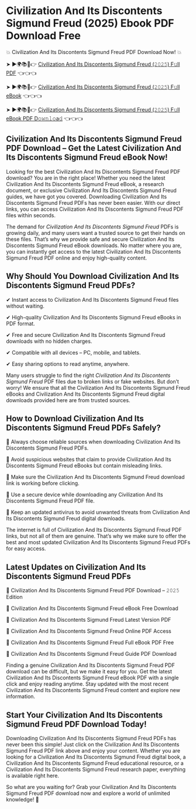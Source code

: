 # Civilization And Its Discontents Sigmund Freud (2025) Ebook PDF Download Free

💥 Civilization And Its Discontents Sigmund Freud PDF Download Now! 💥

➤ ►🌍📚📱👉 [Civilization And Its Discontents Sigmund Freud (𝟸𝟶𝟸𝟻) F𝚞ll PDF](https://getpdf.xyz/civilization-and-its-discontents-sigmund-freud) 👈👈👈


➤ ►🌍📚📱👉 [Civilization And Its Discontents Sigmund Freud (𝟸𝟶𝟸𝟻) F𝚞ll eBook](https://getpdf.xyz/civilization-and-its-discontents-sigmund-freud) 👈👈👈


➤ ►🌍📚📱👉 [Civilization And Its Discontents Sigmund Freud (𝟸𝟶𝟸𝟻) F𝚞ll eBook PDF D𝚘𝚠𝚗𝚕𝚘a𝚍](https://getpdf.xyz/civilization-and-its-discontents-sigmund-freud) 👈👈👈


## Civilization And Its Discontents Sigmund Freud PDF Download – Get the Latest Civilization And Its Discontents Sigmund Freud eBook Now!

Looking for the best Civilization And Its Discontents Sigmund Freud PDF download? You are in the right place! Whether you need the latest Civilization And Its Discontents Sigmund Freud eBook, a research document, or exclusive Civilization And Its Discontents Sigmund Freud guides, we have got you covered. Downloading Civilization And Its Discontents Sigmund Freud PDFs has never been easier. With our direct links, you can access Civilization And Its Discontents Sigmund Freud PDF files within seconds.

The demand for *Civilization And Its Discontents Sigmund Freud* PDFs is growing daily, and many users want a trusted source to get their hands on these files. That’s why we provide safe and secure Civilization And Its Discontents Sigmund Freud eBook downloads. No matter where you are, you can instantly get access to the latest Civilization And Its Discontents Sigmund Freud PDF online and enjoy high-quality content.

## Why Should You Download Civilization And Its Discontents Sigmund Freud PDFs?

✔ Instant access to Civilization And Its Discontents Sigmund Freud files without waiting.

✔ High-quality Civilization And Its Discontents Sigmund Freud eBooks in PDF format.

✔ Free and secure Civilization And Its Discontents Sigmund Freud downloads with no hidden charges.

✔ Compatible with all devices – PC, mobile, and tablets.

✔ Easy sharing options to read anytime, anywhere.

Many users struggle to find the right *Civilization And Its Discontents Sigmund Freud* PDF files due to broken links or fake websites. But don’t worry! We ensure that all the Civilization And Its Discontents Sigmund Freud eBooks and Civilization And Its Discontents Sigmund Freud digital downloads provided here are from trusted sources.

## How to Download Civilization And Its Discontents Sigmund Freud PDFs Safely?

📌 Always choose reliable sources when downloading Civilization And Its Discontents Sigmund Freud PDFs.

📌 Avoid suspicious websites that claim to provide Civilization And Its Discontents Sigmund Freud eBooks but contain misleading links.

📌 Make sure the Civilization And Its Discontents Sigmund Freud download link is working before clicking.

📌 Use a secure device while downloading any Civilization And Its Discontents Sigmund Freud PDF file.

📌 Keep an updated antivirus to avoid unwanted threats from Civilization And Its Discontents Sigmund Freud digital downloads.

The internet is full of Civilization And Its Discontents Sigmund Freud PDF links, but not all of them are genuine. That’s why we make sure to offer the best and most updated Civilization And Its Discontents Sigmund Freud PDFs for easy access.

## Latest Updates on Civilization And Its Discontents Sigmund Freud PDFs

🔹 Civilization And Its Discontents Sigmund Freud PDF Download – 𝟸𝟶𝟸𝟻 Edition

🔹 Civilization And Its Discontents Sigmund Freud eBook Free Download

🔹 Civilization And Its Discontents Sigmund Freud Latest Version PDF

🔹 Civilization And Its Discontents Sigmund Freud Online PDF Access

🔹 Civilization And Its Discontents Sigmund Freud Full eBook PDF Free

🔹 Civilization And Its Discontents Sigmund Freud Guide PDF Download

Finding a genuine Civilization And Its Discontents Sigmund Freud PDF download can be difficult, but we make it easy for you. Get the latest Civilization And Its Discontents Sigmund Freud eBook PDF with a single click and enjoy reading anytime. Stay updated with the most recent Civilization And Its Discontents Sigmund Freud content and explore new information.

## Start Your Civilization And Its Discontents Sigmund Freud PDF Download Today!

Downloading Civilization And Its Discontents Sigmund Freud PDFs has never been this simple! Just click on the Civilization And Its Discontents Sigmund Freud PDF link above and enjoy your content. Whether you are looking for a Civilization And Its Discontents Sigmund Freud digital book, a Civilization And Its Discontents Sigmund Freud educational resource, or a Civilization And Its Discontents Sigmund Freud research paper, everything is available right here.

So what are you waiting for? Grab your Civilization And Its Discontents Sigmund Freud PDF download now and explore a world of unlimited knowledge! 🚀